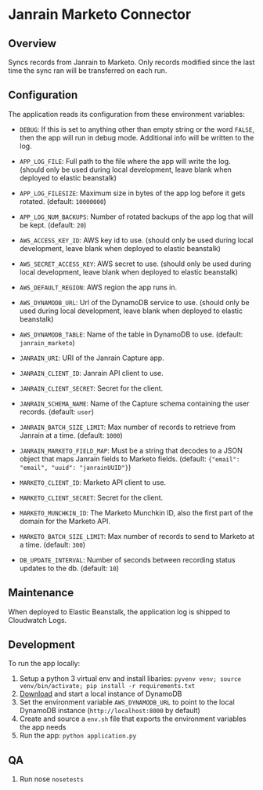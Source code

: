 Janrain Marketo Connector
=========================

Overview
--------

Syncs records from Janrain to Marketo. Only records modified since the last time
the sync ran will be transferred on each run.


Configuration
-------------

The application reads its configuration from these environment variables:

- `DEBUG`: If this is set to anything other than empty string or the word
`FALSE`, then the app will run in debug mode. Additional info will be written
to the log.

- `APP_LOG_FILE`: Full path to the file where the app will write the log.
(should only be used during local development, leave blank when deployed
to elastic beanstalk)

- `APP_LOG_FILESIZE`: Maximum size in bytes of the app log before it gets
rotated. (default: `10000000`)

- `APP_LOG_NUM_BACKUPS`: Number of rotated backups of the app log that will
be kept. (default: `20`)

- `AWS_ACCESS_KEY_ID`: AWS key id to use.
(should only be used during local development, leave blank when deployed
to elastic beanstalk)

- `AWS_SECRET_ACCESS_KEY`: AWS secret to use.
(should only be used during
local development, leave blank when deployed to elastic beanstalk)

- `AWS_DEFAULT_REGION`: AWS region the app runs in.

- `AWS_DYNAMODB_URL`: Url of the DynamoDB service to use.
(should only be used during local development, leave blank when deployed
to elastic beanstalk)

- `AWS_DYNAMODB_TABLE`: Name of the table in DynamoDB to use.
(default: `janrain_marketo`)

* `JANRAIN_URI`: URI of the Janrain Capture app.

* `JANRAIN_CLIENT_ID`: Janrain API client to use.

* `JANRAIN_CLIENT_SECRET`: Secret for the client.

* `JANRAIN_SCHEMA_NAME`: Name of the Capture schema containing the user records.
(default: `user`)

* `JANRAIN_BATCH_SIZE_LIMIT`: Max number of records to retrieve from Janrain
at a time.
(default: `1000`)

* `JANRAIN_MARKETO_FIELD_MAP`: Must be a string that decodes to a JSON object
that maps Janrain fields to Marketo fields.
(default: `{"email": "email", "uuid": "janrainUUID"}`)

* `MARKETO_CLIENT_ID`: Marketo API client to use.

* `MARKETO_CLIENT_SECRET`: Secret for the client.

* `MARKETO_MUNCHKIN_ID`: The Marketo Munchkin ID, also the first part of the
domain for the Marketo API.

* `MARKETO_BATCH_SIZE_LIMIT`: Max number of records to send to Marketo
at a time.
(default: `300`)

- `DB_UPDATE_INTERVAL`: Number of seconds between recording status updates to
the db.
(default: `10`)


Maintenance
-----------

When deployed to Elastic Beanstalk, the application log is shipped to
Cloudwatch Logs.


Development
-----------

To run the app locally:

1. Setup a python 3 virtual env and install libaries: 
`pyvenv venv; source venv/bin/activate; pip install -r requirements.txt`
2. [Download](http://docs.aws.amazon.com/amazondynamodb/latest/developerguide/Tools.DynamoDBLocal.html) and start a local instance of DynamoDB
3. Set the environment variable `AWS_DYNAMODB_URL` to point to the local 
DynamoDB instance (`http://localhost:8000` by default)
4. Create and source a `env.sh` file that exports the environment variables the app needs
5. Run the app: `python application.py`


QA
--

1. Run nose `nosetests`
